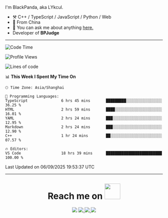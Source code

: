 I'm BlackPanda, aka LYkcul.

-   :hammer_and_pick: C++ / TypeScript / JavaScript / Python / Web
-   :seedling: From China
-   :speech_balloon: You can ask me about anything [here.](https://github.com/LYkcul/LYkcul/issues)
-   Developer of **BPJudge**

---

<!--START_SECTION:waka-->
![Code Time](http://img.shields.io/badge/Code%20Time-1%2C016%20hrs%2018%20mins-blue)

![Profile Views](http://img.shields.io/badge/Profile%20Views-0-blue)

![Lines of code](https://img.shields.io/badge/From%20Hello%20World%20I%27ve%20Written-2.6%20million%20lines%20of%20code-blue)

📊 **This Week I Spent My Time On** 

```text
🕑︎ Time Zone: Asia/Shanghai

💬 Programming Languages: 
TypeScript               6 hrs 45 mins       █████████░░░░░░░░░░░░░░░░   36.25 % 
HTML                     2 hrs 59 mins       ████░░░░░░░░░░░░░░░░░░░░░   16.01 % 
YAML                     2 hrs 24 mins       ███░░░░░░░░░░░░░░░░░░░░░░   12.95 % 
Markdown                 2 hrs 24 mins       ███░░░░░░░░░░░░░░░░░░░░░░   12.90 % 
C++                      1 hr 24 mins        ██░░░░░░░░░░░░░░░░░░░░░░░   07.57 % 

🔥 Editors: 
VS Code                  18 hrs 39 mins      █████████████████████████   100.00 % 
```


 Last Updated on 06/09/2025 19:53:37 UTC
<!--END_SECTION:waka-->

---

<h1 align="center" style="margin-top: 30px;">
    Reach me on 
    <img src="https://media.giphy.com/media/mGcNjsfWAjY5AEZNw6/giphy.gif" width="50">
</h1>

<p align="center">
  <a href="mailto:2490665576@qq.com"><img src="https://img.shields.io/badge/mail-%23D14836.svg?&style=for-the-badge&logo=maildotru&logoColor=white" /></a>
  <a href="/img/wechat.png">
    <img src="https://img.shields.io/badge/-Wechat-green?style=for-the-badge&logo=wechat&logoColor=white">
  </a>
  <a href="https://www.luogu.com.cn/user/486799">
    <img src="https://img.shields.io/badge/-luogu-white?style=for-the-badge&logoColor=white">
  </a>
  <a href="https://github.com/LYkcul">
    <img src="https://img.shields.io/badge/-Github-black?style=for-the-badge&logo=github&logoColor=white">
  </a>
</p>
